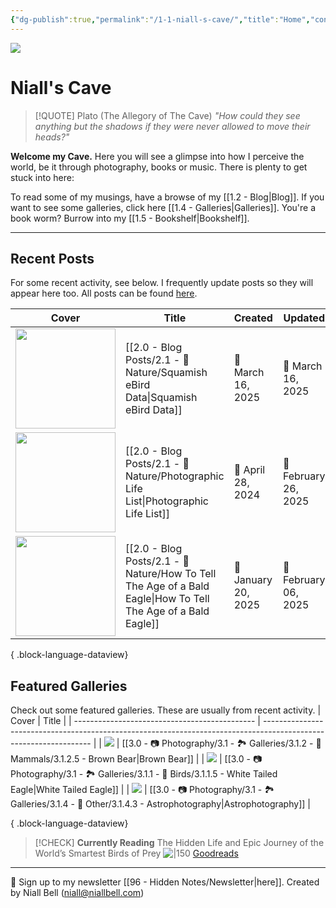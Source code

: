 ```yaml
---
{"dg-publish":true,"permalink":"/1-1-niall-s-cave/","title":"Home","contentClasses":"cards cards-cols-3 cards-cover cards-cover-no-border cards-title-hide-icons","tags":["gardenEntry"],"noteIcon":null,"created":"2024-04-07T13:59:11.083-07:00","updated":"2025-02-22T17:05:55.877-08:00"}
---
```


![](https://i.imgur.com/RrXzXbX.jpeg)
# Niall's Cave

> [!QUOTE] Plato (The Allegory of The Cave)
> *"How could they see anything but the shadows if they were never allowed to move their heads?"*

**Welcome my Cave.** Here you will see a glimpse into how I perceive the world, be it through photography, books or music. There is plenty to get stuck into here:

To read some of my musings, have a browse of my [[1.2 - Blog\|Blog]].
If you want to see some galleries, click here [[1.4 - Galleries\|Galleries]].
You're a book worm? Burrow into my [[1.5 - Bookshelf\|Bookshelf]].

---

## Recent Posts

For some recent activity, see below. I frequently update posts so they will appear here too. All posts can be found [here](https://niallbell.com/blog).

| Cover                                                               | Title                                                                                                           | Created             | Updated              | Type         | Tags                                                 |
| ------------------------------------------------------------------- | --------------------------------------------------------------------------------------------------------------- | ------------------- | -------------------- | ------------ | ---------------------------------------------------- |
| <img src='\-' style='height:160px;'/>                               | [[2.0 - Blog Posts/2.1 - 🌱Nature/Squamish eBird Data\|Squamish eBird Data]]                                 | 📅 March 16, 2025   | 🔄 March 16, 2025    | 💭 Blog Post | #ebird #birds #nature #data #Birds                   |
| <img src='https://i.imgur.com/urbFltC.jpeg' style='height:160px;'/> | [[2.0 - Blog Posts/2.1 - 🌱Nature/Photographic Life List\|Photographic Life List]]                           | 📅 April 28, 2024   | 🔄 February 26, 2025 | 💭 Blog Post | #photography #nature #lifelist #wildlife #birding    |
| <img src='https://i.imgur.com/FEpNXc5.jpeg' style='height:160px;'/> | [[2.0 - Blog Posts/2.1 - 🌱Nature/How To Tell The Age of a Bald Eagle\|How To Tell The Age of a Bald Eagle]] | 📅 January 20, 2025 | 🔄 February 06, 2025 | 💭 Blog Post | #eagle #ageguide #photography #birding #Eagle #photo |

{ .block-language-dataview}

## Featured Galleries

Check out some featured galleries. These are usually from recent activity.
| Cover                                         | Title                                                                                                             |
| --------------------------------------------- | ----------------------------------------------------------------------------------------------------------------- |
| <img src='https://i.imgur.com/Tip0k1n.jpg'/>  | [[3.0 - 📷 Photography/3.1 - 🏞️ Galleries/3.1.2 - 🐯 Mammals/3.1.2.5 - Brown Bear\|Brown Bear]]               |
| <img src='https://i.imgur.com/1COPsvs.png'/>  | [[3.0 - 📷 Photography/3.1 - 🏞️ Galleries/3.1.1 - 🦅 Birds/3.1.1.5 - White Tailed Eagle\|White Tailed Eagle]] |
| <img src='https://i.imgur.com/Jzcv1Jl.jpeg'/> | [[3.0 - 📷 Photography/3.1 - 🏞️ Galleries/3.1.4 - 🚀 Other/3.1.4.3 - Astrophotography\|Astrophotography]]     |

{ .block-language-dataview}


>[!CHECK] **Currently Reading**
>The Hidden Life and Epic Journey of the World’s Smartest Birds of Prey
>![|150](https://images-na.ssl-images-amazon.com/images/S/compressed.photo.goodreads.com/books/1596429654i/54390345.jpg)
>[Goodreads](https://www.goodreads.com/book/show/54390345-a-most-remarkable-creature)


---
📧 Sign up to my newsletter [[96 - Hidden Notes/Newsletter\|here]].
Created by Niall Bell (niall@niallbell.com)

